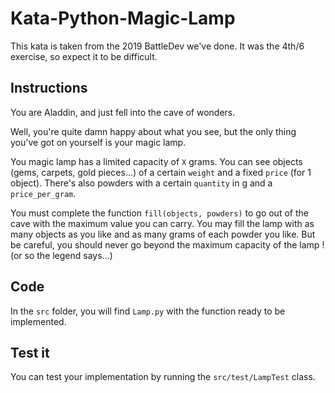 # Kata-Python-Magic-Lamp

This kata is taken from the 2019 BattleDev we've done. It was the 4th/6 exercise, so expect it to be difficult.

## Instructions

You are Aladdin, and just fell into the cave of wonders.

Well, you're quite damn happy about what you see, but the only thing you've got on yourself is your magic lamp.

You magic lamp has a limited capacity of `X` grams. You can see objects (gems, carpets, gold pieces...) of a certain `weight` and a fixed `price` (for 1 object). There's also powders with a certain `quantity` in g and a `price_per_gram`.

You must complete the function `fill(objects, powders)` to go out of the cave with the maximum value you can carry.
You may fill the lamp with as many objects as you like and as many grams of each powder you like.
But be careful, you should never go beyond the maximum capacity of the lamp ! (or so the legend says...) 

## Code

In the `src` folder, you will find `Lamp.py` with the function ready to be implemented.

## Test it

You can test your implementation by running the `src/test/LampTest` class.

